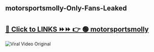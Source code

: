 
 ## motorsportsmolly-Only-Fans-Leaked

# <h2><a href="https://clipsfans.com/motorsportsmolly&ref=git">🔗 Click to LINKS ⏩⏩ 👉 🟢 motorsportsmolly </a></h2>

<a href="https://clipsfans.com/motorsportsmolly&ref=git" rel="nofollow" data-target="animated-image.originalLink"><img src="https://i.ibb.co.com/xMMVF88/686577567.gif" alt="Viral Video Original" style="max-width: 100%; display: inline-block;" data-target="animated-image.originalImage"></a>
